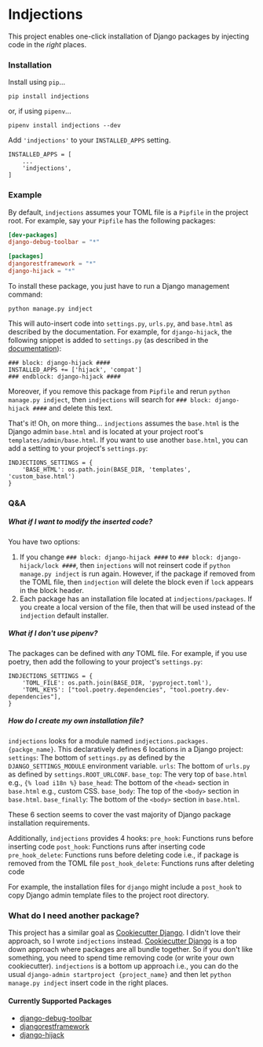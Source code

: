 # Indjections
This project enables one-click installation of Django packages by
injecting code in the _right_ places.

### Installation
Install using `pip`...

    pip install indjections

or, if using `pipenv`...

    pipenv install indjections --dev

Add `'indjections'` to your `INSTALLED_APPS` setting.

    INSTALLED_APPS = [
        ...
        'indjections',
    ]

### Example
By default, `indjections` assumes your TOML file is a `Pipfile` in the
project root.  For example, say your `Pipfile` has the following packages:
```toml
[dev-packages]
django-debug-toolbar = "*"

[packages]
djangorestframework = "*"
django-hijack = "*"
```

To install these package, you just have to run a Django management command:
```
python manage.py indject
```

This will auto-insert code into `settings.py`, `urls.py`, and `base.html`
as described by the documentation.  For example, for `django-hijack`, the following
snippet is added to `settings.py` (as described in the [documentation](https://django-hijack.readthedocs.io/en/stable/#installation)):
```
### block: django-hijack ####
INSTALLED_APPS += ['hijack', 'compat']
### endblock: django-hijack ####
```

Moreover, if you remove this package from `Pipfile` and rerun `python manage.py indject`, 
then `indjections` will search for `### block: django-hijack ####` and delete this text.

That's it!  Oh, on more thing... `indjections` assumes the `base.html` is
the Django admin `base.html` and is located at your project root's `templates/admin/base.html`.
If you want to use another `base.html`, you can add a setting to your project's `settings.py`:

```
INDJECTIONS_SETTINGS = {
    'BASE_HTML': os.path.join(BASE_DIR, 'templates', 'custom_base.html')
}
```

### Q&A
##### What if I want to modify the inserted code?
You have two options:
1. If you change `### block: django-hijack ####` to `### block: django-hijack/lock ####`,
then `injections` will not reinsert code if `python manage.py indject` is run again.
However, if the package if removed from the TOML file, then `indjection`
will delete the block even if `lock` appears in the block header.
1. Each package has an installation file located at `indjections/packages`.
If you create a local version of the file, then that will be used instead
of the `indjection` default installer.

##### What if I don't use pipenv?
The packages can be defined with _any_ TOML file.  For example, if you use poetry,
then add the following to your project's `settings.py`:
```
INDJECTIONS_SETTINGS = {
    'TOML_FILE': os.path.join(BASE_DIR, 'pyproject.toml'),
    'TOML_KEYS': ["tool.poetry.dependencies", "tool.poetry.dev-dependencies"],
}
```

##### How do I create my own installation file?
`indjections` looks for a module named `indjections.packages.{packge_name}`.
This declaratively defines 6 locations in a Django project:
`settings`: The bottom of `settings.py` as defined by the `DJANGO_SETTINGS_MODULE` environment variable.
`urls`: The bottom of `urls.py` as defined by `settings.ROOT_URLCONF`.
`base_top`: The very top of `base.html` e.g., `{% load i18n %}`
`base_head`: The bottom of the `<head>` section in `base.html` e.g., custom CSS.
`base_body`: The top of the `<body>` section in `base.html`.
`base_finally`: The bottom of the `<body>` section in `base.html`.

These 6 section seems to cover the vast majority of Django package installation requirements.

Additionally, `indjections` provides 4 hooks:
`pre_hook`: Functions runs before inserting code
`post_hook`: Functions runs after inserting code
`pre_hook_delete`: Functions runs before deleting code i.e., if package is removed from the TOML file
`post_hook_delete`: Functions runs after deleting code

For example, the installation files for `django` might include a `post_hook`
to copy Django admin template files to the project root directory.
 
### What do I need another package?
This project has a similar goal as [Cookiecutter Django](https://github.com/pydanny/cookiecutter-django).
I didn't love their approach, so I wrote `indjections` instead.
[Cookiecutter Django](https://github.com/pydanny/cookiecutter-django) is a top down approach where packages are all bundle together.
So if you don't like something, you need to spend time removing code (or write your own cookiecutter).
`indjections` is a bottom up approach i.e., you can do the usual `django-admin startproject {project_name}`
and then let `python manage.py indject` insert code in the right places.

#### Currently Supported Packages
* [django-debug-toolbar](https://django-debug-toolbar.readthedocs.io/en/latest/installation.html)
* [djangorestframework](https://www.django-rest-framework.org/#installation)
* [django-hijack](https://django-hijack.readthedocs.io/en/stable/#installation)
